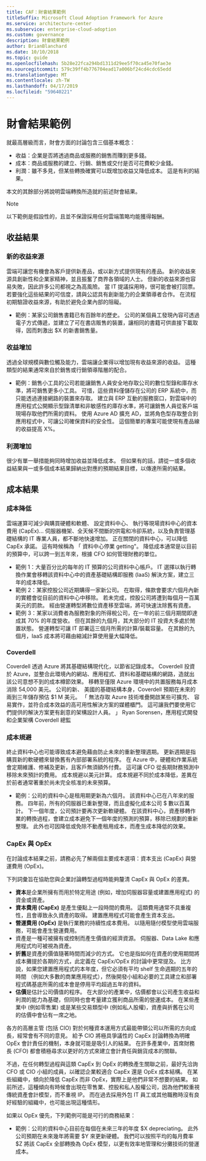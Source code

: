 ```yaml
---
title: CAF：財會結果範例
titleSuffix: Microsoft Cloud Adoption Framework for Azure
ms.service: architecture-center
ms.subservice: enterprise-cloud-adoption
ms.custom: governance
description: 財會結果範例
author: BrianBlanchard
ms.date: 10/10/2018
ms.topic: guide
ms.openlocfilehash: 5b28e22fca294bd1311d29ee5f70ca45e70fae3e
ms.sourcegitcommit: 579c39ff4b776704ead17a006bf24cd4cdc65edd
ms.translationtype: MT
ms.contentlocale: zh-TW
ms.lasthandoff: 04/17/2019
ms.locfileid: "59640221"
---
```

# <a name="examples-of-fiscal-outcomes"></a>財會結果範例

就最高層級而言，財會方面的討論包含三個基本概念：

* 收益：企業是否將透過商品或服務的銷售而賺到更多錢。
* 成本：商品或服務的建立、行銷、銷售或交付是否可花費較少金錢。
* 利潤：雖不多見，但某些轉換確實可以既增加收益又降低成本。 這是有利的結果。

本文的其餘部分將說明雲端轉換所造就的前述財會結果。

> [!NOTE]
> 以下範例是假設性的，且並不保證採用任何雲端策略均能獲得報酬。

## <a name="revenue-outcomes"></a>收益結果

### <a name="new-revenue-streams"></a>新的收益來源

雲端可讓您有機會為客戶提供新產品，或以新方式提供現有的產品。 新的收益來源具創新性和企業家精神，並且振奮了商界各領域的人士。 但新的收益來源也容易失敗，因此許多公司都視之為高風險。 當 IT 提議採用時，很可能會被打回票。 若要強化這些結果的可信度，請與公認具有創新能力的企業領導者合作。 在流程初期驗證收益來源，有助於避免企業內部的阻礙。

* 範例：某家公司銷售書籍已有百餘年的歷史。 公司的某個員工發現內容可透過電子方式傳遞，並建立了可在書店販售的裝置，讓相同的書籍可供直接下載取得，因而刺激出 $X 的新書銷售量。

### <a name="revenue-increases"></a>收益增加

透過全球規模與數位觸及能力，雲端讓企業得以增加現有收益來源的收益。 這種類型的結果通常來自於銷售或行銷領導階層的配合。

* 範例：銷售小工具的公司若能讓銷售人員安全地存取公司的數位型錄和庫存水準，將可銷售更多小工具。 可惜，這些資料僅儲存在公司的 ERP 系統中，而只能透過連接網路的裝置來存取。 建立與 ERP 互動的服務窗口，對雲端中的應用程式公開顯示型錄清單和非敏感性的庫存水準，將可讓銷售人員從客戶端現場存取他們所需的資料。 使用 Azure AD 擴充 AD，並將角色型存取整合到應用程式中，可讓公司確保資料的安全性。 這個簡單的專案可能使現有產品線的收益提高 X%。

### <a name="profit-increases"></a>利潤增加

很少有單一舉措能夠同時增加收益並降低成本。 但如果有的話，請從一或多個收益結果與一或多個成本結果歸納出對應的預期結果目標，以傳達所需的結果。

## <a name="cost-outcomes"></a>成本結果

### <a name="cost-reduction"></a>成本降低

雲端運算可減少與購買硬體和軟體、 設定資料中心、 執行等現場資料中心的資本費用 (CapEx)... 伺服器機架、全天候不間斷的供電和冷卻系統，以及負責管理基礎結構的 IT 專業人員，都不斷地快速增加。 正在關閉的資料中心，可以降低 CapEx 承諾。 這有時候稱為 「 資料中心停業 getting"。 降低成本通常是以目前的預算中，可以跨一到五年來，根據 CFO 如何管理財務的單位。

* 範例 1：大量百分比的每年的 IT 預算的公司資料中心帳戶。 IT 選擇以執行轉換作業會移轉該資料中心中的資產基礎結構即服務 (IaaS) 解決方案，建立三年的成本降低。
* 範例 2：某家控股公司近期購得一家新公司。 在取得，條款會要求六個月內新的實體會從目前的資料中心中移除。 若未完成，控股公司將遭到每個月一百萬美元的罰款。 經由營運轉型將數位資產移至雲端，將可快速汰除舊有資產。
* 範例 3：某家以消費者為服務對象的所得稅公司，在一年的前三個月期間即達成其 70% 的年度營收。 但在其餘的九個月，其大部分的 IT 投資大多處於閒置狀態。 營運轉型可讓 IT 部署這三個月所需的計算/裝載容量。 在其餘的九個月，IaaS 成本將可藉由縮減計算使用量大幅降低。

### <a name="coverdell"></a>Coverdell

Coverdell 透過 Azure 將其基礎結構現代化，以節省記錄成本。 Coverdell 投資於 Azure，並整合此環境內的網站、應用程式、資料和基礎結構的網路，造就出該公司意想不到的成本樽節效果。 移轉至僅限 Azure 環境中的共置服務每月成本消除 54,000 美元。 公司的新、 美國的基礎結構本身，Coverdell 預期在未來的兩到三年儲存預估 $1 M 美元。
「 無法存取 Azure 技術堆疊開啟某些可擴充、 容易實作，並符合成本效益的高可用性解決方案的媒體櫃門。 這可讓我們要使用它們提供的解決方案更有創意的架構設計人員。 」
Ryan Sorensen，應用程式開發和企業架構 Coverdell 總監

### <a name="cost-avoidance"></a>成本規避

終止資料中心也可能導致成本避免藉由防止未來的重新整理週期。 更新週期是指購買新的軟硬體來替換舊有內部部署系統的程序。 在 Azure 中，硬體和作業系統會定期維護、修補及更新，且客戶無須額外付費。 這可讓 CFO 從長期財務預測中移除未來預計的費用。 成本規避以美元計算。 成本規避不同於成本降低，差異在於前者通常著重於尚未完全核准的未來預算。

* 範例：公司的資料中心是租用期更新為六個月。 該資料中心已在八年來的服務。 四年前，所有的伺服器已重新整理，而且虛擬化成本公司 $ 數以百萬計。 下一個年度，公司預計要再次更新軟硬體。 在該資料中心，資產移轉作業的轉換過程，會建立成本避免下一個年度的預測的預算，移除已規劃的重新整理。 此外也可因降低或免除不動產租用成本，而產生成本降低的效果。

### <a name="capex-versus-opex"></a>CapEx 與 OpEx

在討論成本結果之前，請務必先了解兩個主要成本選項：資本支出 (CapEx) 與營運費用 (OpEx)。

下列詞彙旨在協助您與企業討論轉型過程時能夠釐清 CapEx 與 OpEx 的差異。

* **資本**是企業所擁有而用於特定用途 (例如，增加伺服器容量或建置應用程式) 的資金或資產。
* **資本費用 (CapEx)** 是產生優點上一段時間的費用。 這類費用通常不具重複性，且會導致永久資產的取得。 建置應用程式可能會產生資本支出。
* **營運費用 (OpEx)** 是執行業務的持續性成本費用。 以隨用隨付模型使用雲端服務，可能會產生營運費用。
* 資產是一種可被擁有或控制而產生價值的經濟資源。 伺服器、Data Lake 和應用程式均可被視為資產。
* **折舊**是資產的價值隨著時間而減少的方式。 它也是指如何在資產的使用期間將成本攤提於各期的方式，此定義在 CapEx/OpEx 的討論中更常提及。 比方說，如果您建置應用程式的本年度，但它必須有平均 shelf 生命週期的五年的時間 （例如大多數的商業應用程式），然後開發小組和必要的工具建立和部署程式碼基底所需的成本會是停用平均超過五年的資料。
* **估價**是估計公司價值的程序。 在大部分的產業中，估價都會以公司產生收益和利潤的能力為基礎，但同時也會考量建立獲利商品所需的營運成本。 在某些產業中 (例如零售業) 或是某些交易類型中 (例如私人股權)，資產與折舊在公司的估價中會佔有一席之地。

各方的高層主管 (包括 CIO) 對於何種資本運用方式最能帶領公司以所需的方向成長，經常會有不同的意見。 給予 CIO 將極具爭議性的 CapEx 討論轉換為明確 OpEx 會計責任的機制，本身就可能是吸引人的結果。 在許多產業中，首席財務長 (CFO) 都會積極尋求以更好的方式來建立會計責任與銷貨成本的關聯。

不過，在任何轉型過程與這類 CapEx 到 OpEx 的轉換產生關聯之前，最好先洽詢 CFO 或 CIO 小組的成員，以確認企業較適合 CapEx 還是 OpEx 成本結構。 在某些組織中，傾向於降低 CapEx 而非 OpEx，實際上是他們非常不想要的結果。 如前所述，這種傾向有時候會出現在零售業、控股和私人股權公司，因為他們較重視傳統資產會計模型，而不重視 IP。 而在過去採用外包 IT 員工或其他職務時沒有良好經驗的組織中，也可能出現這種情形。

如果以 OpEx 優先，下列範例可能是可行的商務結果：

* 範例：公司的資料中心目前在每個在未來三年的年度 $X depreciating。 此外公司預期在未來幾年將需要 $Y 來更新硬體。 我們可以按照平均的每月費率 $Z 將該 CapEx 全部轉換為 OpEx 模型，以更有效率地管理和分攤技術的營運成本。
